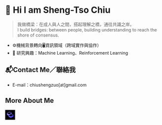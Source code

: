 # 👋 Hi I am Sheng-Tso Chiu

> 我做橋梁：在成人與人之間，搭起理解之橋，通往共識之岸。<br>
> I build bridges: between people, building understanding to reach the shore of consensus.

- ⚙️機械背景轉向🖥️資訊領域（跨域實作與協作）
- 🧪 研究興趣：Machine Learning、Reinforcement Learning

## 📬Contact Me／聯絡我

- E-mail：chiushengzuo[at]gmail.com

## More About Me

<a href="https://hackmd.io/@ZuoTso" title="HackMD">
  <img src="assets/icons/hackmd-400.png"
       width="32" height="32" alt="HackMD"/>
</a>

<!--
**ZuoTso/ZuoTso** is a ✨ _special_ ✨ repository because its `README.md` (this file) appears on your GitHub profile.

Here are some ideas to get you started:

- 🔭 I’m currently working on ...
- 🌱 I’m currently learning ...
- 👯 I’m looking to collaborate on ...
- 🤔 I’m looking for help with ...
- 💬 Ask me about ...
- 📫 How to reach me: ...
- 😄 Pronouns: ...
- ⚡ Fun fact: ...
-->

